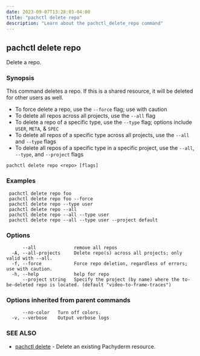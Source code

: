 ```yaml
---
date: 2023-09-07T13:28:03-04:00
title: "pachctl delete repo"
description: "Learn about the pachctl_delete_repo command"
---
```


## pachctl delete repo

Delete a repo.

### Synopsis

This command deletes a repo. If this is a shared resource, it will be deleted for other users as well. 

- To force delete a repo, use the `--force` flag; use with caution 
- To delete all repos across all projects, use the `--all` flag 
- To delete a repo of a specific type, use the `--type` flag; options include `USER`, `META`, & `SPEC` 
- To delete all repos of a specific type across all projects, use the `--all` and `--type` flags 
- To delete all repos of a specific type in a specific project, use the `--all`, `--type`, and `--project` flags 



```
pachctl delete repo <repo> [flags]
```

### Examples

```
 pachctl delete repo foo 
 pachctl delete repo foo --force 
 pachctl delete repo --type user 
 pachctl delete repo --all 
 pachctl delete repo --all --type user 
 pachctl delete repo --all --type user --project default
```

### Options

```
      --all              remove all repos
  -A, --all-projects     Delete repo(s) across all projects; only valid with --all.
  -f, --force            Force repo deletion, regardless of errors; use with caution.
  -h, --help             help for repo
      --project string   Specify the project (by name) where the to-be-deleted repo is located. (default "video-to-frame-traces")
```

### Options inherited from parent commands

```
      --no-color   Turn off colors.
  -v, --verbose    Output verbose logs
```

### SEE ALSO

* [pachctl delete](../pachctl_delete)	 - Delete an existing Pachyderm resource.

